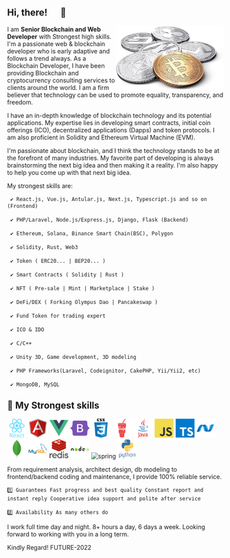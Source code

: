 
<h2> Hi, there! <span style="padding-left: 25px">👋</span></h2> 

<picture>
  <source media="(prefers-color-scheme: dark)" srcset="https://github.com/Future-2022/new/blob/main/pngwing.com.png">
  <source media="(prefers-color-scheme: light)" srcset="https://github.com/Future-2022/new/blob/main/pngwing.com.png">
  <img alt="Shows an illustrated sun in light color mode and a moon with stars in dark color mode." src="https://github.com/Future-2022/new/blob/main/pngwing.com.png" width="250px" height="150px" align="right">
</picture>


I am <strong className='text-info'>Senior Blockchain and Web Developer</strong> with Strongest high skills.
I'm a passionate web & blockchain developer who is early adaptive and follows a trend always.
As a Blockchain Developer, I have been providing Blockchain and cryptocurrency consulting services to clients around the world. I am a firm believer that technology can be used to promote equality, transparency, and freedom.

I have an in-depth knowledge of blockchain technology and its potential applications. My expertise lies in developing smart contracts, initial coin offerings (ICO), decentralized applications (Dapps) and token protocols. I am also proficient in Solidity and Ethereum Virtual Machine (EVM).

I'm passionate about blockchain, and I think the technology stands to be at the forefront of many industries. My favorite part of developing is always brainstorming the next big idea and then making it a reality. I'm also happy to help you come up with that next big idea.


My strongest skills are:

     ✔️ React.js, Vue.js, Antular.js, Next.js, Typescript.js and so on (Frontend)
     
     ✔️ PHP/Laravel, Node.js/Express.js, Django, Flask (Backend)
     
     ✔️ Ethereum, Solana, Binance Smart Chain(BSC), Polygon
     
     ✔️ Solidity, Rust, Web3
     
     ✔️ Token ( ERC20... | BEP20... )
     
     ✔️ Smart Contracts ( Solidity | Rust )
     
     ✔️ NFT ( Pre-sale | Mint | Marketplace | Stake )
     
     ✔️ DeFi/DEX ( Forking Olympus Dao | Pancakeswap )
     
     ✔️ Fund Token for trading expert
     
     ✔️ ICO & IDO
     
     ✔️ C/C++
     
     ✔️ Unity 3D, Game development, 3D modeling
     
     ✔️ PHP Frameworks(Laravel, Codeignitor, CakePHP, Yii/Yii2, etc)     
     
     ✔️ MongoDB, MySQL
     
     
<h2>🚀 My Strongest skills</h2>
<p align="left">
<img src="https://raw.githubusercontent.com/devicons/devicon/master/icons/react/react-original-wordmark.svg" alt="react" width="45" height="45" />
<img src="https://raw.githubusercontent.com/devicons/devicon/master/icons/angularjs/angularjs-original.svg" alt="angular-js" width="45" height="45" />
<img src="https://raw.githubusercontent.com/devicons/devicon/master/icons/vuejs/vuejs-original.svg" alt="vue" width="45" height="45" />
<img src="https://raw.githubusercontent.com/devicons/devicon/master/icons/bootstrap/bootstrap-plain.svg" alt="bootstrap" width="45" height="45" />
<img src="https://raw.githubusercontent.com/devicons/devicon/master/icons/css3/css3-original-wordmark.svg" alt="css3" width="45" height="45" />
<img src="https://raw.githubusercontent.com/devicons/devicon/master/icons/gulp/gulp-plain.svg" alt="gulp" width="45" height="45" />
<img src="https://raw.githubusercontent.com/devicons/devicon/master/icons/java/java-original-wordmark.svg" alt="java" width="45" height="45" />
<img src="https://raw.githubusercontent.com/devicons/devicon/master/icons/javascript/javascript-original.svg" alt="javascript" width="45" height="45" />
<img src="https://raw.githubusercontent.com/devicons/devicon/master/icons/typescript/typescript-original.svg" alt="typescript" width="45" height="45" />
<img src="https://raw.githubusercontent.com/devicons/devicon/master/icons/dot-net/dot-net-original.svg" alt=".NET" width="45" height="45" />
<img src="https://raw.githubusercontent.com/devicons/devicon/master/icons/mongodb/mongodb-original.svg" alt="mongodb" width="45" height="45" />
<img src="https://raw.githubusercontent.com/devicons/devicon/master/icons/mysql/mysql-original-wordmark.svg" alt="mysql" width="45" height="45" />
<img src="https://raw.githubusercontent.com/devicons/devicon/master/icons/redis/redis-original-wordmark.svg" alt="redis" width="45" height="45" />
<img src="https://raw.githubusercontent.com/devicons/devicon/master/icons/nodejs/nodejs-original-wordmark.svg" alt="nodejs" width="45" height="45" />
<img src="https://www.vectorlogo.zone/logos/springio/springio-icon.svg" alt="spring" width="45" height="45" />
<img src="https://raw.githubusercontent.com/devicons/devicon/master/icons/python/python-original-wordmark.svg" alt="python" width="45" height="45" />
</p>

From requirement analysis, architect design, db modeling to frontend/backend coding and maintenance, I provide 100% reliable service.

    1️⃣ Guarantees Fast progress and best quality Constant report and instant reply Cooperative idea support and polite after service
    
    2️⃣ Availability As many others do

I work full time day and night. 8+ hours a day, 6 days a week.
Looking forward to working with you in a long term.

Kindly Regard!
FUTURE-2022
